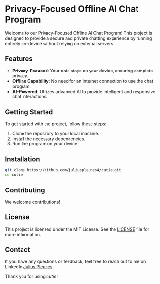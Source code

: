# Privacy-Focused Offline AI Chat Program

Welcome to our Privacy-Focused Offline AI Chat Program! This project is designed to provide a secure and private chatting experience by running entirely on-device without relying on external servers.

## Features

- **Privacy-Focused**: Your data stays on your device, ensuring complete privacy.
- **Offline Capability**: No need for an internet connection to use the chat program.
- **AI-Powered**: Utilizes advanced AI to provide intelligent and responsive chat interactions.

## Getting Started

To get started with the project, follow these steps:

1. Clone the repository to your local machine.
2. Install the necessary dependencies.
3. Run the program on your device.

## Installation

```bash
git clone https://github.com/juliuspleunes4/cutie.git
cd cutie
```

## Contributing

We welcome contributions!

## License

This project is licensed under the MIT License. See the [LICENSE](LICENSE) file for more information.

## Contact

If you have any questions or feedback, feel free to reach out to me on LinkedIn [Julius Pleunes](https://linkedin.com/in/juliuspleunes).

Thank you for using *cutie*!
